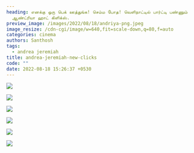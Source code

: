 ```yaml
---
heading: எனக்கு ஒரு பெக் ஊத்துங்க! செம்ம போத! வெளிநாட்டில் பார்ட்டி பண்ணும்
  ஆண்ட்ரியா ஹாட் கிளிக்ஸ்.
preview_image: /images/2022/08/18/andriya-png.jpeg
image_resize: /cdn-cgi/image/w=640,fit=scale-down,q=80,f=auto
categories: cinema
authors: Santhosh
tags:
  - andrea jeremiah
title: andrea-jeremiah-new-clicks
code: ""
date: 2022-08-18 15:26:37 +0530
---
```

![](/images/2022/08/18/andreajeremiah88.jpeg)

![](/images/2022/08/18/andreajeremiah4.jpeg)

![](/images/2022/08/18/andriyadrinks-png.jpeg)

![](/images/2022/08/18/andreajeremiah44.jpeg)

![](/images/2022/08/18/andreajeremiah22.jpeg)

![](/images/2022/08/18/andreajeremiah66.jpeg)